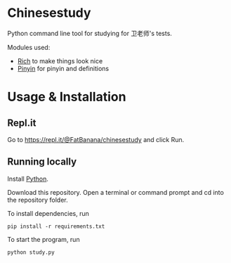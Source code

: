# Chinesestudy

Python command line tool for studying for 卫老师's tests.

Modules used:

- [Rich](https://github.com/willmcgugan/rich) to make things look nice
- [Pinyin](https://github.com/lxyu/pinyin) for pinyin and definitions

# Usage & Installation

## Repl.it

Go to https://repl.it/@FatBanana/chinesestudy and click Run.

## Running locally

Install [Python](https://www.python.org/).

Download this repository.
Open a terminal or command prompt and cd into the repository folder.

To install dependencies, run
```
pip install -r requirements.txt
```
To start the program, run
```
python study.py
```
